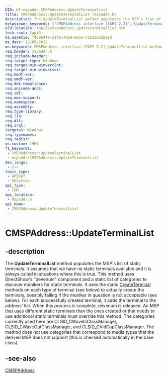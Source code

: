 ```yaml
---
UID: NF:mspaddr.CMSPAddress.UpdateTerminalList
title: CMSPAddress::UpdateTerminalList (mspaddr.h)
description: The UpdateTerminalList method populates the MSP's list of static terminals.
helpviewer_keywords: ["CMSPAddress interface [TAPI 2.2]","UpdateTerminalList method","CMSPAddress.UpdateTerminalList","CMSPAddress::UpdateTerminalList","UpdateTerminalList","UpdateTerminalList method [TAPI 2.2]","UpdateTerminalList method [TAPI 2.2]","CMSPAddress interface","_tapi3_cmspaddress_updateterminallist","mspaddr/CMSPAddress::UpdateTerminalList","tapi3.cmspaddress_updateterminallist"]
old-location: tapi3\cmspaddress_updateterminallist.htm
tech.root: tapi3
ms.assetid: f40964fe-21fe-4dad-8e56-71623ed2be1d
ms.date: 12/05/2018
ms.keywords: CMSPAddress interface [TAPI 2.2],UpdateTerminalList method, CMSPAddress.UpdateTerminalList, CMSPAddress::UpdateTerminalList, UpdateTerminalList, UpdateTerminalList method [TAPI 2.2], UpdateTerminalList method [TAPI 2.2],CMSPAddress interface, _tapi3_cmspaddress_updateterminallist, mspaddr/CMSPAddress::UpdateTerminalList, tapi3.cmspaddress_updateterminallist
req.header: mspaddr.h
req.include-header: 
req.target-type: Windows
req.target-min-winverclnt: 
req.target-min-winversvr: 
req.kmdf-ver: 
req.umdf-ver: 
req.ddi-compliance: 
req.unicode-ansi: 
req.idl: 
req.max-support: 
req.namespace: 
req.assembly: 
req.type-library: 
req.lib: 
req.dll: 
req.irql: 
targetos: Windows
req.typenames: 
req.redist: 
ms.custom: 19H1
f1_keywords:
 - CMSPAddress::UpdateTerminalList
 - mspaddr/CMSPAddress::UpdateTerminalList
dev_langs:
 - c++
topic_type:
 - APIRef
 - kbSyntax
api_type:
 - COM
api_location:
 - Mspaddr.h
api_name:
 - CMSPAddress.UpdateTerminalList
---
```


# CMSPAddress::UpdateTerminalList


## -description

The 
<b>UpdateTerminalList</b> method populates the MSP's list of static terminals. It assumes that we have no static terminals available and it is always called in situations where this is true. This method uses DirectShow's "devenum" component and a static list of categories to discover monikers for static terminals. It uses the static 
<a href="/windows/desktop/api/tapi3if/nf-tapi3if-itterminalsupport-createterminal">CreateTerminal</a> methods on each type of terminal (see below) to actually create the terminals, possibly failing if the moniker in question is not acceptable (see below). For each successfully created terminal, it adds the terminal to the address' list. When this process is complete, devenum is released. An MSP that uses different static terminals than the ones created or that needs to use additional static terminals must override this method. The categories currently used here are CLSID_CWaveInClassManager, CLSID_CWaveOutClassManager, and CLSID_CVidCapClassManager. The method does not use categories that correspond to media types that the derived MSP does not support (this is checked automatically in the base class).



## -see-also

<a href="/windows/desktop/api/mspaddr/nl-mspaddr-cmspaddress">CMSPAddress</a>

